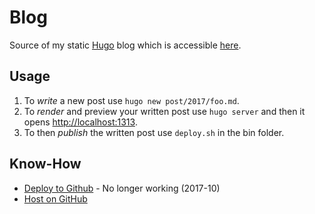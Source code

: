 # Blog

Source of my static [Hugo](https://gohugo.io/) blog which is accessible [here](https://lony.github.io/).

## Usage

1. To *write* a new post use `hugo new post/2017/foo.md`.
2. To *render* and preview your written post use `hugo server` and then it opens [http://localhost:1313](http://localhost:1313/).
3. To then *publish* the written post use `deploy.sh` in the bin folder.

## Know-How

* [Deploy to Github](https://hjdskes.github.io/blog/update-deploying-hugo-on-personal-gh-pages/) - No longer working (2017-10)
* [Host on GitHub](https://gohugo.io/hosting-and-deployment/hosting-on-github/)
